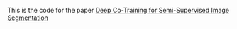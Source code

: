 This is the code for the paper [Deep Co-Training for Semi-Supervised Image Segmentation](https://arxiv.org/pdf/1903.11233.pdf)
